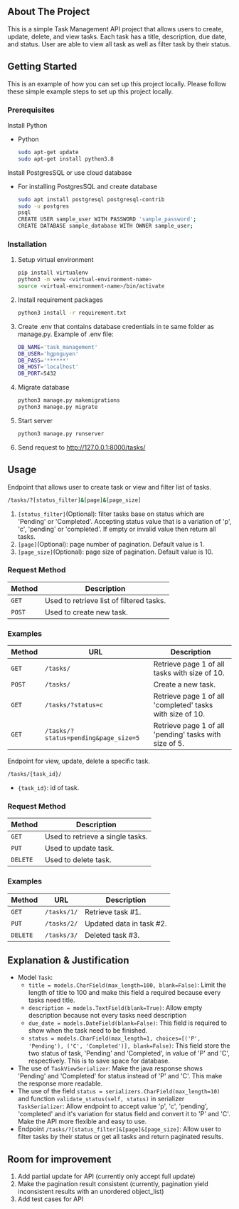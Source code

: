 <!-- GETTING STARTED -->
## About The Project
This is a simple Task Management API project that allows users to create, update, delete, and view tasks. Each task has a title, description, due date, and status. User are able to view all task as well as filter task by their status.
## Getting Started

This is an example of how you can set up this project locally.
Please follow these simple example steps to set up this project locally.

### Prerequisites

Install Python
* Python
    ```sh
    sudo apt-get update
    sudo apt-get install python3.8
    ```
Install PostgresSQL or use cloud database
* For installing PostgresSQL and create database
    ```sh
    sudo apt install postgresql postgresql-contrib
    sudo -u postgres
    psql
    CREATE USER sample_user WITH PASSWORD 'sample_password';
    CREATE DATABASE sample_database WITH OWNER sample_user;
    ```

### Installation
1. Setup virtual environment
    ```sh
    pip install virtualenv
    python3 -m venv <virtual-environment-name>
    source <virtual-environment-name>/bin/activate
    ```
2. Install requirement packages
    ```sh
    python3 install -r requirement.txt
    ```
3. Create .env that contains database credentials in te same folder as manage.py. Example of .env file:
    ```sh
    DB_NAME='task_management'
    DB_USER='hgpnguyen'
    DB_PASS='******'
    DB_HOST='localhost'
    DB_PORT=5432
    ```
4. Migrate database
    ```sh
    python3 manage.py makemigrations
    python3 manage.py migrate
    ```
5. Start server
    ```sh
    python3 manage.py runserver
    ```
6. Send request to http://127.0.0.1:8000/tasks/

## Usage
Endpoint that allows user to create task or view and filter list of tasks.
```sh
/tasks/?[status_filter]&[page]&[page_size]
```
1. `[status_filter]`(Optional): filter tasks base on status which are 'Pending' or 'Completed'. Accepting status value that is a variation of 'p', 'c', 'pending' or 'completed'. If empty or invalid value then return all tasks.
2. `[page]`(Optional): page number of pagination. Default value is 1.
2. `[page_size]`(Optional): page size of pagination. Default value is 10.

### Request Method
| Method   | Description                              |
| -------- | ---------------------------------------- |
| `GET`    | Used to retrieve list of filtered tasks. |
| `POST`   | Used to create new task. |

### Examples
| Method   | URL                                   | Description                              |
| -------- | --------------------------------------| ---------------------------------------- |
| `GET`    | `/tasks/`                             | Retrieve page 1 of all tasks with size of 10.                      |
| `POST`   | `/tasks/`                             | Create a new task.                       |
| `GET`    | `/tasks/?status=c`                          | Retrieve page 1 of all 'completed' tasks with size of 10.                       |
| `GET`    | `/tasks/?status=pending&page_size=5`                          | Retrieve page 1 of all 'pending' tasks with size of 5.                 |


Endpoint for view, update, delete a specific task.
```sh
/tasks/{task_id}/
```
- `{task_id}`: id of task.

### Request Method
| Method   | Description                              |
| -------- | ---------------------------------------- |
| `GET`    | Used to retrieve a single tasks. |
| `PUT`   | Used to update task. |
| `DELETE`| Used to delete task.|

### Examples
| Method   | URL                                   | Description                               |
| -------- | --------------------------------------| ------------------------------------------|
| `GET`    | `/tasks/1/`                           | Retrieve task #1.                         |
| `PUT`    | `/tasks/2/`                           | Updated data in task #2.                  |
| `DELETE` | `/tasks/3/`                           | Deleted task #3.                          |

## Explanation & Justification
- Model `Task`:
    - `title = models.CharField(max_length=100, blank=False)`: Limit the length of title to 100 and make this field a required because every tasks need title.
    - `description = models.TextField(blank=True)`: Allow empty description because not every tasks need description
    - `due_date = models.DateField(blank=False)`: This field is required to show when the task need to be finished.
    - `status = models.CharField(max_length=1, choices=[('P', 'Pending'), ('C', 'Completed')], blank=False)`: This field store the two status of task, 'Pending' and 'Completed', in value of 'P' and 'C', respectively. This is to save space for database.
- The use of `TaskViewSerializer`: Make the java response shows 'Pending' and 'Completed' for status instead of 'P' and 'C'. This make the response more readable.
- The use of the field `status = serializers.CharField(max_length=10)` and function `validate_status(self, status)` in serializer `TaskSerializer`: Allow endpoint to accept value 'p', 'c', 'pending', 'completed' and it's variation for status field and convert it to 'P' and 'C'. Make the API more flexible and easy to use.
- Endpoint `/tasks/?[status_filter]&[page]&[page_size]`: Allow user to filter tasks by their status or get all tasks and return paginated results.
## Room for improvement
1. Add partial update for API (currently only accept full update)
2. Make the pagination result consistent (currently, pagination yield inconsistent results with an unordered object_list)
3. Add test cases for API